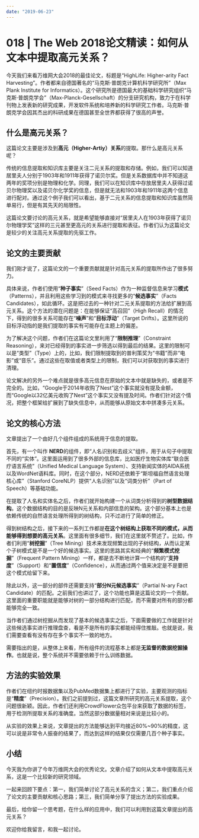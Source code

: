 ```yaml
---
date: "2019-06-23"
---  
```

      
# 018 | The Web 2018论文精读：如何从文本中提取高元关系？
今天我们来看万维网大会2018的最佳论文，标题是“HighLife: Higher-arity Fact Harvesting”。作者都来自德国著名的“马克斯·普朗克计算机科学研究所”（Max Plank Institute for Informatics）。这个研究所是德国最大的基础科学研究组织“马克斯·普朗克学会”（Max-Planck-Gesellschaft）的分支研究机构，致力于在科学刊物上发表新的研究成果，开发软件系统和培养新的科学研究工作者。马克斯·普朗克学会因其杰出的科研成果在德国甚至全世界都获得了很高的声誉。

## 什么是高元关系？

这篇论文主要是涉及到**高元（Higher-Artiy）关系**的提取。那什么是高元关系呢？

传统的信息提取和知识库主要是关注二元关系的提取和存储。例如，我们可以知道居里夫人分别于1903年和1911年获得了诺贝尔奖。但是关系数据库中并不知道这两年的奖项分别是物理和化学。同理，我们可以在知识库中存放居里夫人获得过诺贝尔物理奖以及诺贝尔化学奖的信息，但是就无法和1903年和1911年这两个信息进行配对。通过这个例子我们可以看出，基于二元关系的信息提取和知识库虽然简单易行，但是有其先天的局限性。

这篇论文要讨论的高元关系，就是希望能够直接对“居里夫人在1903年获得了诺贝尔物理学奖”这样的三元甚至更高元的关系进行提取和表征。作者们认为这篇论文是较少的关注高元关系提取的先驱工作。

## 论文的主要贡献

<!-- [[[read_end]]] -->

我们刚才说了，这篇论文的一个重要贡献就是针对高元关系的提取所作出了很多努力。

具体来说，作者们使用“**种子事实**”（Seed Facts）作为一种监督信息来学习**模式**（Patterns），并且利用这些学习到的模式来寻找更多的“**候选事实**”（Facts Candidates），如此循环。这是把过去的一种针对二元关系提取的方法给扩展到高元关系。这个方法的潜在问题是：在能够保证“高召回”（High Recall）的情况下，得到的很多关系可能存在“**噪声**”和“**目标浮动**”（Target Drifts）。这里所说的目标浮动指的是我们提取的事实有可能存在主题上的偏差。

为了解决这个问题，作者们在这篇论文里利用了“**限制推理**”（Constraint Reasoning），来对已经得到的事实进一步筛选以得到最后的结果。这里的限制可以是“类型”（Type）上的，比如，我们限制提取到的普利策奖为“书籍”而非“电影”或“音乐”。通过这些在取值或者类型上的限制，我们可以对获取到的事实进行清理。

论文解决的另外一个难点就是很多高元信息在原始的文本中就是缺失的，或者是不完全的。比如，“Google于2014年收购了Nest”这个事实就没有提及金额，而“Google以32亿美元收购了Nest”这个事实又没有提及时间。作者们针对这个情况，把整个框架给扩展到了缺失信息中，从而能够从原始文本中拼凑多元关系。

## 论文的核心方法

文章提出了一个由好几个组件组成的系统用于信息的提取。

首先，有一个叫作 **NERD**的组件，即“人名识别和去歧义”组件，用于从句子中提取不同的“实体”。这里面运用到了很多外部的信息库，比如医疗生物实体库“联合医疗语言系统”（Unified Medical Language System）、支持新闻实体的AIDA系统以及WordNet语料库。同时，在这个部分，NERD还依赖于“斯坦福自然语言处理核心库”（Stanford CoreNLP）提供“人名识别”以及“词类分析”（Part of Speech）等基础功能。

在提取了人名和实体名之后，作者们就开始构建一个从词类分析得到的**树型数据结构**。这个数据结构的目的是反映N元关系和内部信息的架构。这个部分基本上也是依赖传统的自然语言处理所得到的树结构，只不过进行了简单的修正。

得到树结构之后，接下来的一系列工作都是**在这个树结构上获取不同的模式，从而能够得到想要的高元关系**。这里面有很多细节，我们在这里就不赘述了。比如，作者们利用“**树挖掘**”（Tree Mining）技术来发现频繁出现的子树结构，从而认定某个子树模式是不是一个好的候选事实。这里的思路其实和经典的“**频繁模式挖掘**”（Frequent Pattern Mining）一样，都是去不断地计算一个结构的“**支持度**”（Support）和“**置信度**”（Confidence），从而通过两个值来决定是不是要把这个模式给留下来。

除此以外，这一部分的部件还需要支持“**部分N元候选事实**”（Partial N-ary Fact Candidate）的匹配。之前我们也讲过了，这个功能也算是这篇论文的一个贡献。这里面的重要职能就是能够对树的一部分结构进行匹配，而不需要对所有的部分都能够完全一致。

当作者们通过树挖掘从而发现了基本的候选事实之后，下面需要做的工作就是针对这些候选事实进行推理盘查，看是不是所有的事实都能经得住推敲。也就是说，我们需要查看有没有存在多个事实不一致的地方。

需要指出的是，从整体上来看，所有组件的流程基本上都是**无监督的数据挖掘操作**。也就是说，整个系统并不需要依赖于什么训练数据。

## 方法的实验效果

作者们在纽约时报数据集以及PubMed数据集上都进行了实验，主要观测的指标是“**精度**”（Precision）。我们之前提到过，这篇文章所研究的高元关系提取，这个问题很新颖。因此，作者们还利用CrowdFlower众包平台来获取了数据的标签，用于检测所提取关系的准确度。当然这部分数据量相对来说是比较小的。

从实验的效果上来说，文章提出的方法能够达到平均接近80\%\~90\%的精度，这可以说是非常令人振奋的结果了，而达到这样的结果仅仅需要几百个种子事实。

## 小结

今天我为你讲了今年万维网大会的优秀论文。文章介绍了如何从文本中提取高元关系，这是一个比较新的研究领域。

一起来回顾下要点：第一，我们简单讨论了高元关系的含义；第二，我们重点介绍了论文的主要贡献和核心思路；第三，我们简单分享了提出方法的实验成果。

最后，给你留一个思考题，在什么样的应用中，我们可以利用到这篇文章提出的高元关系？

欢迎你给我留言，和我一起讨论。